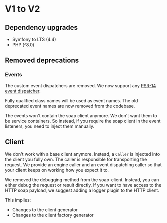 # V1 to V2


## Dependency upgrades

* Symfony to LTS (4.4)
* PHP (^8.0)

## Removed deprecations

### Events

The custom event dispatchers are removed.
We now support any [PSR-14 event dispatcher](https://www.php-fig.org/psr/psr-14/).

Fully qualified class names will be used as event names.
The old deprecated event names are now removed from the codebase.

The events won't contain the soap client anymore.
We don't want them to be service containers.
So instead, if you require the soap client in the event listeners, you need to inject them manually.

## Client

We don't work with a base client anymore.
Instead, a `Caller` is injected into the client you fully own.
The caller is responsible for transporting the request.
We provide an engine caller and an event dispatching caller
so that your client keeps on working how you expect it to.

We removed the debugging method from the soap-client.
Instead, you can either debug the request or result directly.
If you want to have access to the HTTP soap payload, we suggest adding a logger plugin to the HTTP client.

This implies:

* Changes to the client generator
* Changes to the client factory generator



